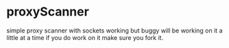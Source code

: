 # proxyScanner
simple proxy scanner with sockets working but buggy will be working on it a little at a time if you do work on it make sure you fork it.
